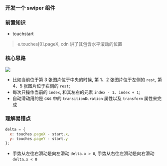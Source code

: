 ### 开发一个 swiper 组件

### 前置知识

* touchstart

> e.touches[0].pageX, cdn 讲了其包含水平滚动的位置

### 核心思路

![](http://with.muyunyun.cn/8151b27a39eb385305185d0a67736011.jpg-400)

* 比如当前位于第 3 张图片位于中央的时候, 第 1、2 张图片位于左侧的 `rest`, 第 4、5 张图片位于右侧的 `rest`;
* 每次只操作当前的 `index`, 和其左右的元素 `index - 1`、`index + 1`;
* 自动滑动用的是 css 中的 `transitionDuration` 属性以及 `transform` 属性来完成

### 理解易错点

```js
delta = {
  x: touches.pageX - start.x,
  y: touches.pageY - start.y
};
```

* 手势从左往右滑动是向左滑动 `delta.x > 0`, 手势从右往左滑动是向右滑动 `delta.x < 0`
